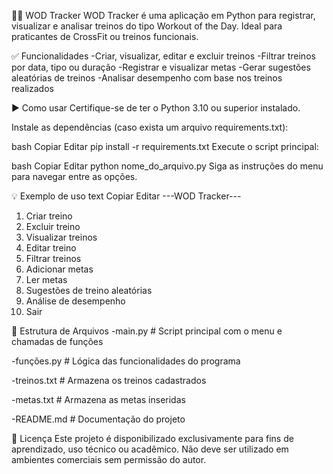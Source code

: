 🏋️‍♂️ WOD Tracker
WOD Tracker é uma aplicação em Python para registrar, visualizar e analisar treinos do tipo Workout of the Day. Ideal para praticantes de CrossFit ou treinos funcionais.

✅ Funcionalidades
-Criar, visualizar, editar e excluir treinos
-Filtrar treinos por data, tipo ou duração
-Registrar e visualizar metas
-Gerar sugestões aleatórias de treinos
-Analisar desempenho com base nos treinos realizados

▶️ Como usar
Certifique-se de ter o Python 3.10 ou superior instalado.

Instale as dependências (caso exista um arquivo requirements.txt):

bash
Copiar
Editar
pip install -r requirements.txt
Execute o script principal:

bash
Copiar
Editar
python nome_do_arquivo.py
Siga as instruções do menu para navegar entre as opções.


💡 Exemplo de uso
text
Copiar
Editar
---WOD Tracker---
 1. Criar treino
 2. Excluir treino
 3. Visualizar treinos
 4. Editar treino
 5. Filtrar treinos
 6. Adicionar metas
 7. Ler metas
 8. Sugestões de treino aleatórias
 9. Análise de desempenho
10. Sair


📁 Estrutura de Arquivos
-main.py               # Script principal com o menu e chamadas de funções

-funções.py            # Lógica das funcionalidades do programa

-treinos.txt           # Armazena os treinos cadastrados

-metas.txt             # Armazena as metas inseridas

-README.md             # Documentação do projeto

📄 Licença
Este projeto é disponibilizado exclusivamente para fins de aprendizado, uso técnico ou acadêmico.
Não deve ser utilizado em ambientes comerciais sem permissão do autor.
